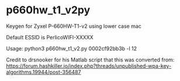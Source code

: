 # p660hw_t1_v2py
Keygen for Zyxel P-660HW-T1-v2 using lower case mac

Default ESSID is PerlicoWIFI-XXXXX

Usage: python3 p660hw_t1_v2.py 0002cf92bb3b -l 12

Credit to drsnooker for his Matlab script that this was converted from: https://forum.hashkiller.io/index.php?threads/unpublished-wpa-key-algorithms.19944/post-356487
